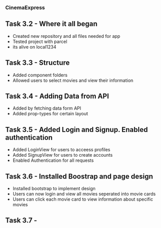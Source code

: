 ### CinemaExpress


## Task 3.2 - Where it all began
- Created new repository and all files needed for app
- Tested project with parcel
- its alive on local1234
## Task 3.3 - Structure
- Added component folders
- Allowed users to select movies and view their information
## Task 3.4 - Adding Data from API
- Added by fetching data form API
- Added prop-types for certain layout
## Task 3.5 - Added Login and Signup. Enabled authentication
- Added LoginView for users to acceess profiles
- Added SignupView for users to create accounts
- Enabled Authentication for all requests
## Task 3.6 - Installed Boostrap and page design
- Installed bootstrap to implement design
- Users can now login and view all movies seperated into movie cards
- Users can click each movie card to view information about specific movies
## Task 3.7 - 
